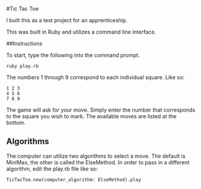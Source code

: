 #Tic Tac Toe

I built this as a test project for an apprenticeship.

This was built in Ruby and utilizes a command line interface.

##Instructions

To start, type the following into the command prompt.

```
ruby play.rb
```

The numbers 1 through 9 correspond to each individual square. Like so:

```
1 2 3
4 5 6
7 8 9
```

The game will ask for your move. Simply enter the number that corresponds to the square you wish to mark. The available moves are listed at the bottom.

## Algorithms

The computer can utilize two algorithms to select a move. The default is MiniMax, the other is called the ElseMethod. In order to pass in a different algorithm, edit the play.rb file like so:

```
TicTacToe.new(computer_algorithm: ElseMethod).play
```
